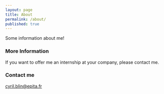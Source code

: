 ```yaml
---
layout: page
title: About
permalink: /about/
published: true
---
```


Some information about me!

### More Information

If you want to offer me an internship at your company, please contact me.

### Contact me

[cyril.blin@epita.fr](mailto:cyril.blin@epita.fr)
